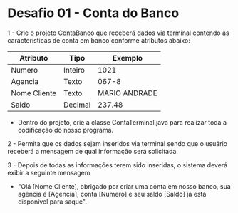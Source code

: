 # Desafio 01 - Conta do Banco


1 - Crie o projeto ContaBanco que receberá dados via terminal contendo as características de conta em banco conforme atributos abaixo:

|Atributo			|Tipo			  |Exemplo
--------------|------------|----------
|Numero				|Inteiro		|	1021
|Agencia			|	Texto			|067-8
|Nome Cliente	|	Texto			|MARIO ANDRADE
|Saldo				|Decimal		|	237.48

 - Dentro do projeto, crie a classe ContaTerminal.java para realizar toda a codificação do nosso programa.
 	
2 - Permita que os dados sejam inseridos via terminal sendo que o usuário receberá a mensagem de qual informação será solicitada.

3 - Depois de todas as informações terem sido inseridas, o sistema deverá exibir a seguinte mensagem
- "Olá [Nome Cliente], obrigado por criar uma conta em nosso banco, sua agência é [Agencia], conta [Numero] e seu saldo [Saldo] já está disponível para saque".
